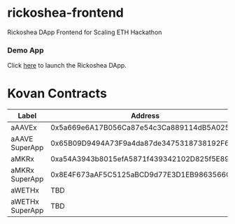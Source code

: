# rickoshea-frontend
Rickoshea DApp Frontend for Scaling ETH Hackathon

### Demo App

Click [here](frontend/index.html) to launch the Rickoshea DApp.


# Kovan Contracts

| Label           | Address                                    |
|-----------------|--------------------------------------------|
| aAAVEx	        | 0x5a669e6A17B056Ca87e54c3Ca889114dB5A02590 |
| aAAVE SuperApp  | 0x65B09D9494A73F9a4da87de3475318738192F6C0 |
| aMKRx	          | 0xa54A3943b8015efA5871f439342102D825f5E899 |
| aMKRx SuperApp  | 0x8E4F673aAF5C5125aBCD9d77E3D1EB9863566CE6 |
| aWETHx          | TBD |
| aWETHx SuperApp | TBD |
